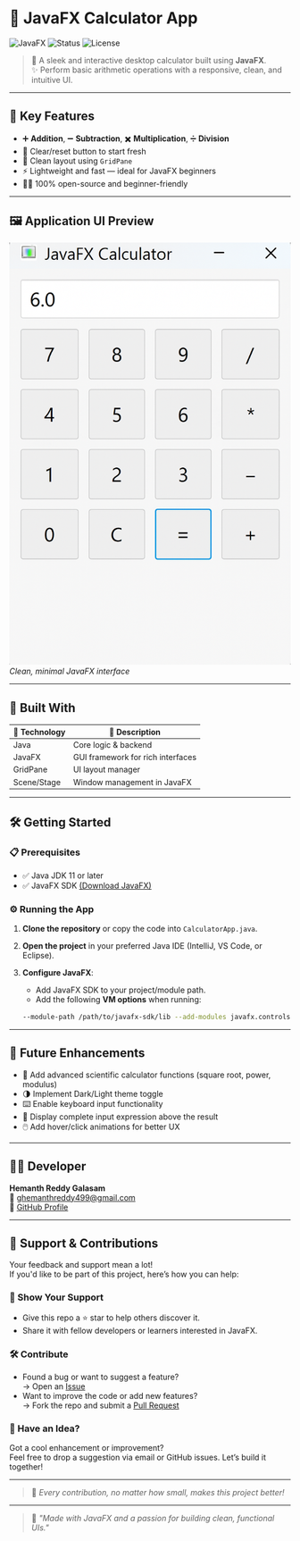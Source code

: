 # 🔢 JavaFX Calculator App

![JavaFX](https://img.shields.io/badge/JavaFX-UI-blue) 
![Status](https://img.shields.io/badge/Project-Complete-brightgreen) 
![License](https://img.shields.io/badge/License-MIT-lightgrey)

> 🎯 A sleek and interactive desktop calculator built using **JavaFX**.  
> ✨ Perform basic arithmetic operations with a responsive, clean, and intuitive UI.

---

## 🚀 Key Features

- ➕ **Addition**, ➖ **Subtraction**, ✖️ **Multiplication**, ➗ **Division**
- 🔁 Clear/reset button to start fresh
- 📐 Clean layout using `GridPane`
- ⚡ Lightweight and fast — ideal for JavaFX beginners
- 🧑‍💻 100% open-source and beginner-friendly

---

## 🖼️ Application UI Preview

![Calculator Screenshot](./Calculator_screenshot.png)  
*Clean, minimal JavaFX interface*

---

## 🧰 Built With

| 🧩 Technology | 📝 Description                    |
|--------------|----------------------------------|
| Java         | Core logic & backend              |
| JavaFX       | GUI framework for rich interfaces |
| GridPane     | UI layout manager                 |
| Scene/Stage  | Window management in JavaFX       |

---

## 🛠️ Getting Started

### 📋 Prerequisites

- ✅ Java JDK 11 or later
- ✅ JavaFX SDK [(Download JavaFX)](https://openjfx.io)

### ⚙️ Running the App

1. **Clone the repository** or copy the code into `CalculatorApp.java`.
2. **Open the project** in your preferred Java IDE (IntelliJ, VS Code, or Eclipse).
3. **Configure JavaFX**:
   - Add JavaFX SDK to your project/module path.
   - Add the following **VM options** when running:

   ```bash
   --module-path /path/to/javafx-sdk/lib --add-modules javafx.controls

---

## 🚧 Future Enhancements

- 🧮 Add advanced scientific calculator functions (square root, power, modulus)
- 🌗 Implement Dark/Light theme toggle
- ⌨️ Enable keyboard input functionality
- 🧾 Display complete input expression above the result
- 🖱️ Add hover/click animations for better UX

---

## 👨‍💻 Developer

**Hemanth Reddy Galasam**  
📧 ghemanthreddy499@gmail.com  
🔗 [GitHub Profile](https://github.com/HEMANTHREDDYgalasam)

---

## 🤝 Support & Contributions

Your feedback and support mean a lot!  
If you'd like to be part of this project, here’s how you can help:

### 🌟 Show Your Support
- Give this repo a ⭐ star to help others discover it.
- Share it with fellow developers or learners interested in JavaFX.

### 🛠️ Contribute
- Found a bug or want to suggest a feature?  
  → Open an [Issue](https://github.com/HEMANTHREDDYgalasam/Java_Projects/issues)
- Want to improve the code or add new features?  
  → Fork the repo and submit a [Pull Request](https://github.com/HEMANTHREDDYgalasam/Java_Projects/pulls)

### 💬 Have an Idea?
Got a cool enhancement or improvement?  
Feel free to drop a suggestion via email or GitHub issues. Let’s build it together!

---

> 🙌 *Every contribution, no matter how small, makes this project better!*

---

> 💬 *"Made with JavaFX and a passion for building clean, functional UIs."*


